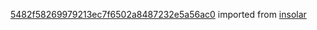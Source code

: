 [5482f58269979213ec7f6502a8487232e5a56ac0](https://github.com/insolar/insolar/commit/5482f58269979213ec7f6502a8487232e5a56ac0) imported from [insolar](https://github.com/insolar/insolar)
